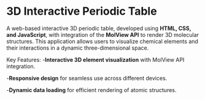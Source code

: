 # **3D Interactive Periodic Table**

A web-based interactive 3D periodic table, developed using **HTML, CSS, and JavaScript**, with integration of the **MolView API** to render 3D molecular structures. This application allows users to visualize chemical elements and their interactions in a dynamic three-dimensional space.

Key Features:
  -**Interactive 3D element visualization** with MolView API integration.

  -**Responsive design** for seamless use across different devices.

  -**Dynamic data loading** for efficient rendering of atomic structures.
